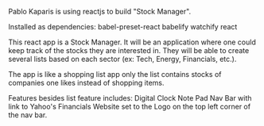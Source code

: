 Pablo Kaparis is using reactjs to build "Stock Manager".

Installed as dependencies:
babel-preset-react
babelify
watchify
react

This react app is a Stock Manager.  It will be an application where one could keep track of the stocks they are interested in.  They will be able to create several lists based on each sector (ex: Tech, Energy, Financials, etc.).

The app is like a shopping list app only the list contains stocks of companies one likes instead of shopping items.

Features besides list feature includes:
Digital Clock
Note Pad
Nav Bar with link to Yahoo's Financials Website set to the Logo on the top left corner of the nav bar.

